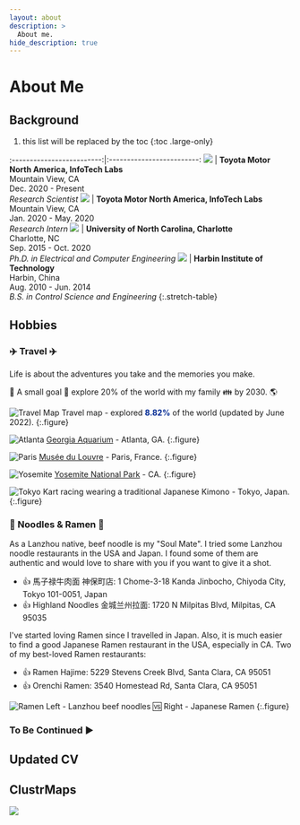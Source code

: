 ```yaml
---
layout: about
description: >
  About me.
hide_description: true
---
```


# About Me

<!--author-->

## Background
1. this list will be replaced by the toc
{:toc .large-only}

<style>
table {
    background-color: #cedbe0;
}
</style>

:-------------------------:|:-------------------------:
[![](assets/img/InfoTech_128.png)](https://amrd.toyota.com/division/itl/) |  **Toyota Motor North America, InfoTech Labs** <br> Mountain View, CA <br> Dec. 2020 - Present <br> *Research Scientist* 
[![](assets/img/InfoTech_128.png)](https://amrd.toyota.com/division/itl/) |  **Toyota Motor North America, InfoTech Labs** <br> Mountain View, CA <br> Jan. 2020 - May. 2020 <br> *Research Intern* 
[![](assets/img/UNCC_128.png)](https://www.charlotte.edu/) |  **University of North Carolina, Charlotte** <br> Charlotte, NC <br> Sep. 2015 - Oct. 2020 <br> *Ph.D. in Electrical and Computer Engineering* 
[![](assets/img/HIT_128.jpeg)](http://en.hit.edu.cn/) |  **Harbin Institute of Technology** <br> Harbin, China <br> Aug. 2010 - Jun. 2014 <br> *B.S. in Control Science and Engineering* 
{:.stretch-table}

## Hobbies

### ✈️ Travel ✈️

Life is about the adventures you take and the memories you make.

🚩 A small goal 🚩 explore 20% of the world with my family 👪 by 2030. 🌎

![Travel Map](assets/img/MyTravelMap.png)
Travel map - explored <span style="color:#002993">**8.82%**</span> of the world (updated by June 2022).
{:.figure}

![Atlanta](assets/img/travel/Atlanta.jpg)
[Georgia Aquarium](https://www.georgiaaquarium.org/) - Atlanta, GA.
{:.figure}

![Paris](assets/img/travel/paris.jpg)
[Musée du Louvre](https://www.louvre.fr/zh-hans) - Paris, France.
{:.figure}

![Yosemite](assets/img/travel/Yosemite.jpg)
[Yosemite National Park](https://www.nps.gov/yose/index.htm) - CA.
{:.figure}

![Tokyo](assets/img/travel/Tokyo.jpg)
Kart racing wearing a traditional Japanese Kimono - Tokyo, Japan.
{:.figure}

### 🍜 Noodles & Ramen 🍜

As a Lanzhou native, beef noodle is my "Soul Mate". I tried some Lanzhou noodle restaurants in the USA and Japan. I found some of them are authentic and would love to share with you if you want to give it a shot.

- 👍 馬子禄牛肉面 神保町店: 1 Chome-3-18 Kanda Jinbocho, Chiyoda City, Tokyo 101-0051, Japan
- 👍 Highland Noodles 金城兰州拉面: 1720 N Milpitas Blvd, Milpitas, CA 95035

I've started loving Ramen since I travelled in Japan. Also, it is much easier to find a good Japanese Ramen restaurant in the USA, especially in CA. Two of my best-loved Ramen restaurants:

- 👍 Ramen Hajime: 5229 Stevens Creek Blvd, Santa Clara, CA 95051
- 👍 Orenchi Ramen: 3540 Homestead Rd, Santa Clara, CA 95051

![Ramen](assets/img/travel/Ramen.jpg)
Left - Lanzhou beef noodles 🆚 Right - Japanese Ramen
{:.figure}

### To Be Continued ▶️

## Updated CV

## ClustrMaps

<a href='https://clustrmaps.com/site/1bp6s'  title='Visit tracker'><img src='//clustrmaps.com/map_v2.png?cl=ffffff&w=600&t=m&d=pSUBv2eDiNkhj99-hbiOb7bATU7QLzY9RcvwgrT-KjE&co=002993'/></a>